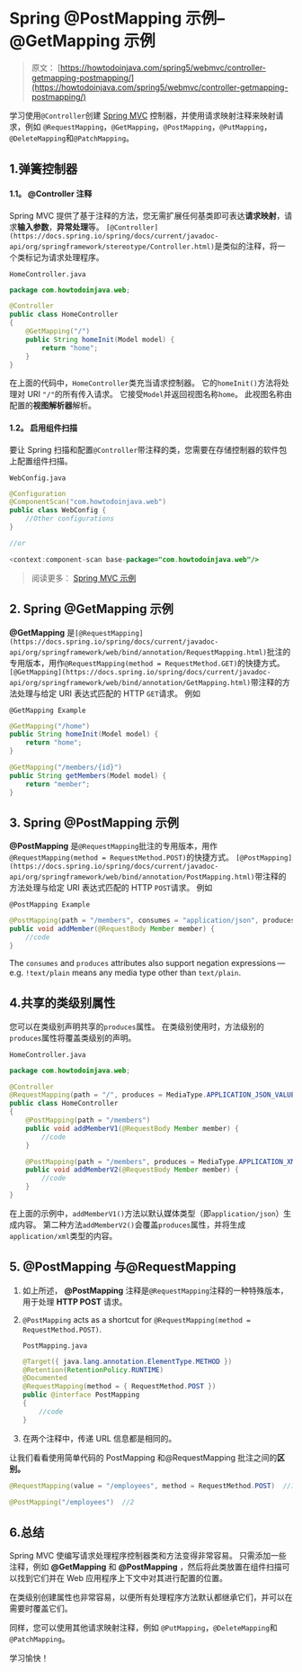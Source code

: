# Spring @PostMapping 示例– @GetMapping 示例

> 原文： [https://howtodoinjava.com/spring5/webmvc/controller-getmapping-postmapping/](https://howtodoinjava.com/spring5/webmvc/controller-getmapping-postmapping/)

学习使用`@Controller`创建 [Spring MVC](https://howtodoinjava.com/spring-mvc-tutorial/) 控制器，并使用请求映射注释来映射请求，例如 `@RequestMapping`，`@GetMapping`，`@PostMapping`，`@PutMapping`，`@DeleteMapping`和`@PatchMapping`。

## 1.弹簧控制器

#### 1.1。 @Controller 注释

Spring MVC 提供了基于注释的方法，您无需扩展任何基类即可表达**请求映射**，请求**输入参数**，**异常处理**等。 `[@Controller](https://docs.spring.io/spring/docs/current/javadoc-api/org/springframework/stereotype/Controller.html)`是类似的注释，将一个类标记为请求处理程序。

`HomeController.java`

```java
package com.howtodoinjava.web;

@Controller
public class HomeController 
{
	@GetMapping("/")
	public String homeInit(Model model) {
		return "home";
	}
}

```

在上面的代码中，`HomeController`类充当请求控制器。 它的`homeInit()`方法将处理对 URI `"/"`的所有传入请求。 它接受`Model`并返回视图名称`home`。 此视图名称由配置的**视图解析器**解析。

#### 1.2。 启用组件扫描

要让 Spring 扫描和配置`@Controller`带注释的类，您需要在存储控制器的软件包上配置组件扫描。

`WebConfig.java`

```java
@Configuration
@ComponentScan("com.howtodoinjava.web")
public class WebConfig {
	//Other configurations
}

//or

<context:component-scan base-package="com.howtodoinjava.web"/>

```

> 阅读更多： [Spring MVC 示例](https://howtodoinjava.com/spring5/webmvc/spring5-mvc-hibernate5-example/)

## 2\. Spring @GetMapping 示例

**@GetMapping** 是`[@RequestMapping](https://docs.spring.io/spring/docs/current/javadoc-api/org/springframework/web/bind/annotation/RequestMapping.html)`批注的专用版本，用作`@RequestMapping(method = RequestMethod.GET)`的快捷方式。 `[@GetMapping](https://docs.spring.io/spring/docs/current/javadoc-api/org/springframework/web/bind/annotation/GetMapping.html)`带注释的方法处理与给定 URI 表达式匹配的 HTTP `GET`请求。 例如

`@GetMapping Example`

```java
@GetMapping("/home")
public String homeInit(Model model) {
	return "home";
}

@GetMapping("/members/{id}")
public String getMembers(Model model) {
	return "member";
}

```

## 3\. Spring @PostMapping 示例

**@PostMapping** 是`@RequestMapping`批注的专用版本，用作`@RequestMapping(method = RequestMethod.POST)`的快捷方式。 `[@PostMapping](https://docs.spring.io/spring/docs/current/javadoc-api/org/springframework/web/bind/annotation/PostMapping.html)`带注释的方法处理与给定 URI 表达式匹配的 HTTP `POST`请求。 例如

`@PostMapping Example`

```java
@PostMapping(path = "/members", consumes = "application/json", produces = "application/json")
public void addMember(@RequestBody Member member) {
	//code
}

```

The `consumes` and `produces` attributes also support negation expressions — e.g. `!text/plain` means any media type other than `text/plain`.

## 4.共享的类级别属性

您可以在类级别声明共享的`produces`属性。 在类级别使用时，方法级别的`produces`属性将覆盖类级别的声明。

`HomeController.java`

```java
package com.howtodoinjava.web;

@Controller
@RequestMapping(path = "/", produces = MediaType.APPLICATION_JSON_VALUE)
public class HomeController 
{
	@PostMapping(path = "/members")
	public void addMemberV1(@RequestBody Member member) {
		//code
	}

	@PostMapping(path = "/members", produces = MediaType.APPLICATION_XML_VALUE)
	public void addMemberV2(@RequestBody Member member) {
		//code
	}
}

```

在上面的示例中，`addMemberV1()`方法以默认媒体类型（即`application/json`）生成内容。 第二种方法`addMemberV2()`会覆盖`produces`属性，并将生成`application/xml`类型的内容。

## 5\. @PostMapping 与@RequestMapping

1.  如上所述， **@PostMapping** 注释是`@RequestMapping`注释的一种特殊版本，用于处理 **HTTP POST** 请求。
2.  `@PostMapping` acts as a shortcut for `@RequestMapping(method = RequestMethod.POST)`.

    `PostMapping.java`

    ```java
    @Target({ java.lang.annotation.ElementType.METHOD })
    @Retention(RetentionPolicy.RUNTIME)
    @Documented
    @RequestMapping(method = { RequestMethod.POST })
    public @interface PostMapping 
    {
        //code
    }

    ```

3.  在两个注释中，传递 URL 信息都是相同的。

让我们看看使用简单代码的 PostMapping 和@RequestMapping 批注之间的**区别。**

```java
@RequestMapping(value = "/employees", method = RequestMethod.POST)	//1

@PostMapping("/employees")	//2

```

## 6.总结

Spring MVC 使编写请求处理程序控制器类和方法变得非常容易。 只需添加一些注释，例如 **@GetMapping** 和 **@PostMapping** ，然后将此类放置在组件扫描可以找到它们并在 Web 应用程序上下文中对其进行配置的位置。

在类级别创建属性也非常容易，以便所有处理程序方法默认都继承它们，并可以在需要时覆盖它们。

同样，您可以使用其他请求映射注释，例如 `@PutMapping`，`@DeleteMapping`和`@PatchMapping`。

学习愉快！